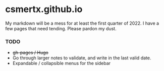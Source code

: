 # csmertx.github.io
My markdown will be a mess for at least the first quarter of 2022.  I have a few pages that need tending.  Please pardon my dust.

### TODO
- ~~gh-pages / Hugo~~
- Go through larger notes to validate, and write in the last valid date.
- Expandable / collapsible menus for the sidebar
